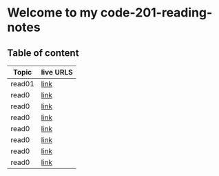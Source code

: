 # Welcome to my code-201-reading-notes

## Table of content


| Topic      | live URLS |
| ----------- | ----------- |
| read01     | [link]()       |
| read0   | [link]()        |
| read0   | [link]()        |
| read0   | [link]()        |
| read0   | [link]()        |
| read0  | [link]()        |
| read0  | [link]()       |
| read0  | [link]()        |

